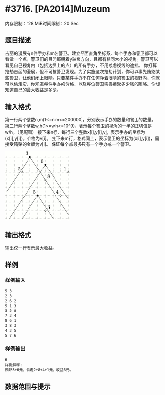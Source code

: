 # #3716. [PA2014]Muzeum

内存限制：128 MiB时间限制：20 Sec

## 题目描述

吉丽的漫展有n件手办和m名警卫。建立平面直角坐标系，每个手办和警卫都可以看做一个点。警卫们的目光都朝着y轴负方向，且都有相同大小的视角。警卫可以看见自己视角内（包括边界上的点）的所有手办，不用考虑视线的遮挡。
你打算抢劫吉丽的漫展，但不可被警卫发现。为了实施这次抢劫计划，你可以事先贿赂某些警卫，让他们闭上眼睛。只要某件手办不在任何睁着眼睛的警卫的视野内，你就可以偷走它。你知道每件手办的价格，以及每位警卫需要接受多少钱的贿赂。你想知道自己的最大收益是多少。

## 输入格式

第一行两个整数n,m(1<=n,m<=200000)，分别表示手办的数量和警卫的数量。
第二行两个整数w,h(1<=w,h<=10^9)，表示每个警卫的视角的一半的正切值是w/h。（见配图）
接下来n行，每行三个整数x[i],y[i],v[i](-10^9<=x[i],y[i]<=10^9,1<=v[i]<=10^9)，表示手办的坐标为(x[i],y[i])，价格为v[i]。
接下来m行，格式同上，表示警卫的坐标为(x[i],y[i])，需接受贿赂的金额为v[i]。
保证每个点最多只有一个手办或一个警卫。

![](upload/201409/muzrys-crop.gif)

## 输出格式

输出仅一行表示最大收益。

## 样例

### 样例输入

    
    5 3
    2 3
    2 6 2
    5 1 3
    5 5 8
    7 3 4
    8 6 1
    3 8 3
    4 3 5
    5 7 6
    

### 样例输出

    
    6
    样例解释：
    贿赂3+6元，偷走2+8+4+1元，收益6元。
    
    

## 数据范围与提示
